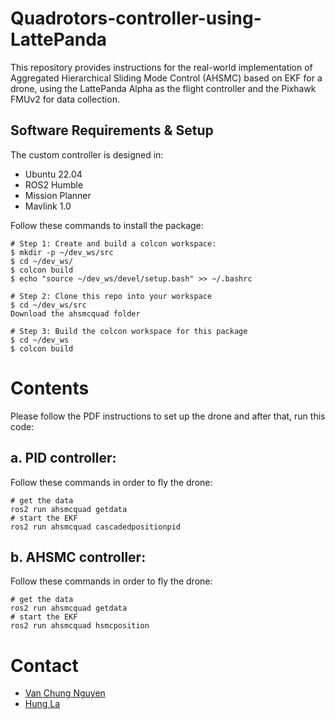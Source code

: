 # Quadrotors-controller-using-LattePanda
 This repository provides instructions for the real-world implementation of Aggregated Hierarchical Sliding Mode Control (AHSMC) based on EKF for a drone, using the LattePanda Alpha as the flight controller and the Pixhawk FMUv2 for data collection.
## Software Requirements & Setup

The custom controller is designed in:

- Ubuntu 22.04
- ROS2 Humble
- Mission Planner
- Mavlink 1.0

Follow these commands to install the package:

```shell
# Step 1: Create and build a colcon workspace:
$ mkdir -p ~/dev_ws/src
$ cd ~/dev_ws/
$ colcon build
$ echo "source ~/dev_ws/devel/setup.bash" >> ~/.bashrc

# Step 2: Clone this repo into your workspace
$ cd ~/dev_ws/src
Download the ahsmcquad folder

# Step 3: Build the colcon workspace for this package
$ cd ~/dev_ws
$ colcon build
```
# Contents
Please follow the PDF instructions to set up the drone and after that, run this code:

## a. **PID controller:**   

Follow these commands in order to fly the drone:

```
# get the data
ros2 run ahsmcquad getdata
# start the EKF
ros2 run ahsmcquad cascadedpositionpid
```


## b. **AHSMC controller:**   

Follow these commands in order to fly the drone:

```
# get the data
ros2 run ahsmcquad getdata
# start the EKF
ros2 run ahsmcquad hsmcposition
```


# Contact
- [Van Chung Nguyen](mailto:vanchungn@.unr.edu)
- [Hung La](mailto:hla@unr.edu)
